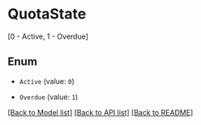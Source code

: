 # QuotaState

[0 - Active, 1 - Overdue]

## Enum

* `Active` (value: `0`)

* `Overdue` (value: `1`)

[[Back to Model list]](../README.md#documentation-for-models) [[Back to API list]](../README.md#documentation-for-api-endpoints) [[Back to README]](../README.md)


